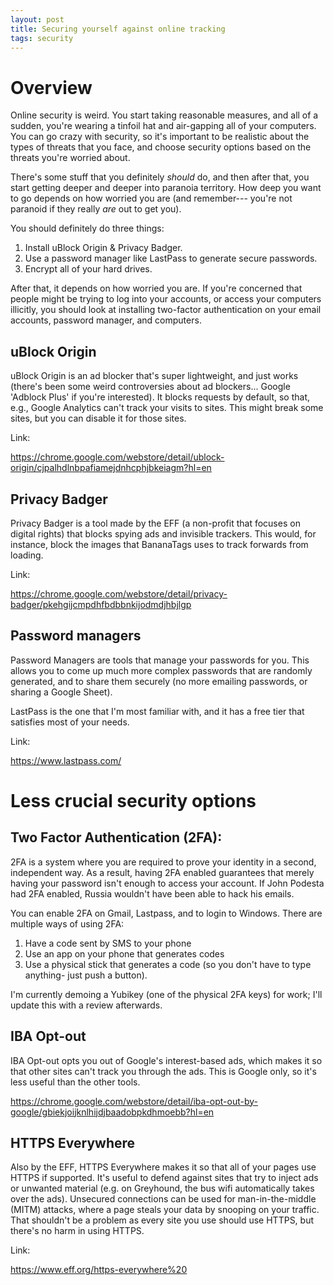 ```yaml
---
layout: post
title: Securing yourself against online tracking
tags: security
---
```


# Overview

Online security is weird. You start taking reasonable
measures, and all of a sudden, you're wearing a tinfoil hat and air-gapping
all of your computers. You can go crazy with security, so it's important to
be realistic about the types of threats that you face, and choose security
options based on the threats you're worried about.

There's some stuff that you definitely *should* do, and then after that, you
start getting deeper and deeper into paranoia territory. How deep you want to
go depends on how worried you are (and remember--- you're not paranoid if they
really *are* out to get you).

You should definitely do three things:

1. Install uBlock Origin & Privacy Badger.
2. Use a password manager like LastPass to generate secure passwords.
3. Encrypt all of your hard drives.

After that, it depends on how worried you are. If you're concerned that people
might be trying to log into your accounts, or access your computers illicitly,
you should look at installing two-factor authentication on your email accounts,
password manager, and computers.

## uBlock Origin

uBlock Origin is an ad blocker that's super lightweight, and just works (there's
been some weird controversies about ad blockers... Google 'Adblock Plus' if
you're interested). It blocks requests by default, so that, e.g., Google
Analytics can't track your visits to sites. This might break some sites, but you
can disable it for those sites.

Link:

https://chrome.google.com/webstore/detail/ublock-origin/cjpalhdlnbpafiamejdnhcphjbkeiagm?hl=en

## Privacy Badger

Privacy Badger is a tool made by the EFF (a non-profit that focuses on digital
rights) that blocks spying ads and invisible trackers. This would, for instance,
block the images that BananaTags uses to track forwards from loading.

Link:

https://chrome.google.com/webstore/detail/privacy-badger/pkehgijcmpdhfbdbbnkijodmdjhbjlgp

## Password managers

Password Managers are tools that manage your passwords for you. This allows you
to come up much more complex passwords that are randomly generated, and to share
them securely (no more emailing passwords, or sharing a Google Sheet).

LastPass is the one that I'm most familiar with, and it has a free tier that
satisfies most of your needs.

Link:

https://www.lastpass.com/


# Less crucial security options

## Two Factor Authentication (2FA):

2FA is a system where you are required to prove your identity in a second,
independent way. As a result, having 2FA enabled guarantees that merely having
your password isn't enough to access your account. If John Podesta had 2FA
enabled, Russia wouldn't have been able to hack his emails.

You can enable 2FA on Gmail, Lastpass, and to login to Windows. There are
multiple ways of using 2FA:

1. Have a code sent by SMS to your phone
2. Use an app on your phone that generates codes
3. Use a physical stick that generates a code (so you don't have to type
anything- just push a button).

I'm currently demoing a Yubikey (one of the physical 2FA keys) for work; I'll
update this with a review afterwards.

## IBA Opt-out

IBA Opt-out opts you out of Google's interest-based ads, which makes it so that
other sites can't track you through the ads. This is Google only, so it's less
useful than the other tools.

https://chrome.google.com/webstore/detail/iba-opt-out-by-google/gbiekjoijknlhijdjbaadobpkdhmoebb?hl=en

## HTTPS Everywhere

Also by the EFF, HTTPS Everywhere makes it so that all of your pages use HTTPS
if supported. It's useful to defend against sites that try to inject ads or
unwanted material (e.g. on Greyhound, the bus wifi automatically takes over the
ads). Unsecured connections can be used for man-in-the-middle (MITM) attacks,
where a page steals your data by snooping on your traffic. That shouldn't be a
problem as every site you use should use HTTPS, but there's no harm in using
HTTPS.

Link:

https://www.eff.org/https-everywhere%20
